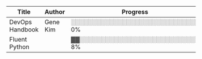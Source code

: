 | Title        | Author | Progress                   | Page                 |
|--------------|--------|----------------------------|----------------------|
| DevOps Handbook | Gene Kim | ░░░░░░░░░░░░░░░░░░░░░░░░░░░░░░ 0% | 2/434 |
| Fluent Python |  | ▓▓░░░░░░░░░░░░░░░░░░░░░░░░░░░░ 8% | 11/124 |
